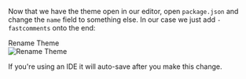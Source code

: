 Now that we have the theme open in our editor, open `package.json` and change the `name` field to something else. In our case we just add `-fastcomments` onto the end:

<div class="screenshot white-bg">
    <div class="title">Rename Theme</div>
    <img class="screenshot-image" src="/images/installation-guides/ghost-step-3-1-name-theme.png" alt="Rename Theme" />
</div>

If you're using an IDE it will auto-save after you make this change.
